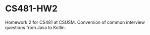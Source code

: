 # CS481-HW2
 Homework 2 for CS481 at CSUSM. Conversion of common interview questions from Java to Kotlin.
